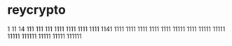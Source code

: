 # reycrypto
1
11
14
111
111
111
1111
1111
1111
1111
1141
1111
1111
1111
1111
1111
11111
1111
11111
11111
11111
111111
11111
11111
111111
